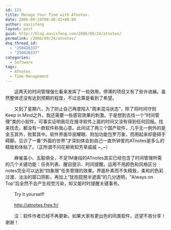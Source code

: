 ```yaml
---
id: 121
title: Manage Your Time with ATnotes.
date: 2006-09-24T00:40:42+00:00
author: oasisfeng
layout: post
guid: http://blog.oasisfeng.com/2006/09/24/atnotes/
permalink: /2006/09/24/atnotes/
dsq_thread_id:
  - "250426337"
  - "250426337"
categories:
  - Software
tags:
  - ATnotes
  - Time-Management
---
```

　　这两天的时间管理强化看来发挥了一些效用，停滞的项目又有了些许进展。虽然整体还没有达到预期的程度，不过总算是看到了希望。

　　又到了星期六，为了防止自己再度陷入“周末混沌状态”，除了将时间守则Keep in Mind之外，我还需要一些感官效果的刺激。于是想到去找一个“时间管理”类的小软件，可事实证明我花在搜寻软件上面的时间又没有得到任何回报。找来找去，都没有一款软件称我心意。此间试了两三个国产软件，几乎无一例外的是金玉其外，败絮其中。软件界面华丽耀眼、附加功能包罗万象，而用起来却是碍手碍脚。见识了一番“外面的世界”才深刻体会到自己一直所钟爱的ATnotes是多么的精致和体贴了。（正所谓不问花柳焉知芳草戚戚 ~_~）

　　麻雀虽小、五脏俱全，不足1M身段的ATnotes其实已经包含了时间管理所需的几个关键功能：任务列表、醒目提示、时间提醒。运用不用颜色和风格区分notes完全可以达到“四象限”任务管理的效果。界面朴素而不失精致，柔和的色彩过渡、淡淡的窗口阴影，再加上“犹抱琵琶半遮面”的几分透明，“Always on Top”后全然不会产生视觉污染，却又能时时提醒关键事务。

　　Try it yourself!

　　<http://atnotes.free.fr/>

　　注：软件作者已经不再更新。如果大家有更出色的同类软件，还望不吝分享！谢谢！